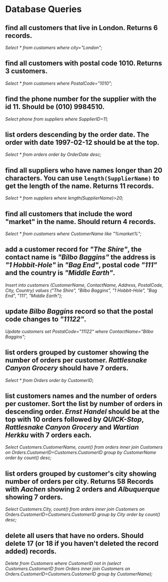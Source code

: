# Database Queries

## find all customers that live in London. Returns 6 records.

_Select \* from customers where city="London";_

## find all customers with postal code 1010. Returns 3 customers.

_Select \* from customers where PostalCode="1010";_

## find the phone number for the supplier with the id 11. Should be (010) 9984510.

_Select phone from suppliers where SupplierID=11;_

## list orders descending by the order date. The order with date 1997-02-12 should be at the top.

_Select \* from orders order by OrderDate desc;_

## find all suppliers who have names longer than 20 characters. You can use `length(SupplierName)` to get the length of the name. Returns 11 records.

_Select \* from suppliers where length(SupplierName)>20;_

## find all customers that include the word "market" in the name. Should return 4 records.

_Select \* from customers where CustomerName like "%market%";_

## add a customer record for _"The Shire"_, the contact name is _"Bilbo Baggins"_ the address is _"1 Hobbit-Hole"_ in _"Bag End"_, postal code _"111"_ and the country is _"Middle Earth"_.

_Insert into customers (CustomerName, ContactName, Address, PostalCode, City, Country) values ("The Shire", "Bilbo Baggins", "1 Hobbit-Hole", "Bag End", "111", "Middle Earth");_

## update _Bilbo Baggins_ record so that the postal code changes to _"11122"_.

_Update customers set PostalCode="11122" where ContactName="Bilbo Baggins";_

## list orders grouped by customer showing the number of orders per customer. _Rattlesnake Canyon Grocery_ should have 7 orders.

_Select \* from Orders order by CustomerID;_

## list customers names and the number of orders per customer. Sort the list by number of orders in descending order. _Ernst Handel_ should be at the top with 10 orders followed by _QUICK-Stop_, _Rattlesnake Canyon Grocery_ and _Wartian Herkku_ with 7 orders each.

_Select Customers.CustomerName, count(*) from orders inner join Customers on Orders.CustomerID=Customers.CustomerID group by CustomerName order by count(*) desc;_

## list orders grouped by customer's city showing number of orders per city. Returns 58 Records with _Aachen_ showing 2 orders and _Albuquerque_ showing 7 orders.

_Select Customers.City, count(*) from orders inner join Customers on Orders.CustomerID=Customers.CustomerID group by City order by count(*) desc;_

## delete all users that have no orders. Should delete 17 (or 18 if you haven't deleted the record added) records.

_Delete from Customers where CustomerID not in (select Customers.CustomerID from Orders inner join Customers on Orders.CustomerID=Customers.CustomerID group by CustomerName);_
